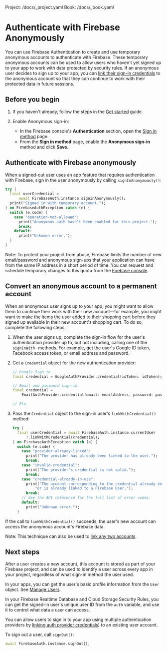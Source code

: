 Project: /docs/_project.yaml
Book: /docs/_book.yaml

<link rel="stylesheet" type="text/css" href="/styles/docs.css" />

# Authenticate with Firebase Anonymously

You can use Firebase Authentication to create and use temporary anonymous accounts
to authenticate with Firebase. These temporary anonymous accounts can be used to
allow users who haven't yet signed up to your app to work with data protected
by security rules. If an anonymous user decides to sign up to your app, you can
[link their sign-in credentials](account-linking) to the anonymous account so
that they can continue to work with their protected data in future sessions.

## Before you begin

1.  If you haven't already, follow the steps in the [Get started](start) guide.

1.  Enable Anonymous sign-in:

    - In the Firebase console's **Authentication** section, open the
      [Sign in method](https://console.firebase.google.com/project/_/authentication/providers)
      page.
    - From the **Sign in method** page, enable the **Anonymous sign-in**
      method and click **Save**.

## Authenticate with Firebase anonymously

When a signed-out user uses an app feature that requires authentication with
Firebase, sign in the user anonymously by calling `signInAnonymously()`:

```dart
try {
  final userCredential =
      await FirebaseAuth.instance.signInAnonymously();
  print("Signed in with temporary account.");
} on FirebaseAuthException catch (e) {
  switch (e.code) {
    case "operation-not-allowed":
      print("Anonymous auth hasn't been enabled for this project.");
      break;
    default:
      print("Unknown error.");
  }
}
```

Note: To protect your project from abuse, Firebase limits the number of new
email/password and anonymous sign-ups that your application can have from the
same IP address in a short period of time. You can request and schedule
temporary changes to this quota from the
[Firebase console](https://console.firebase.google.com/project/_/authentication/providers).

## Convert an anonymous account to a permanent account

When an anonymous user signs up to your app, you might want to allow them to
continue their work with their new account&mdash;for example, you might want to
make the items the user added to their shopping cart before they signed up
available in their new account's shopping cart. To do so, complete the following
steps:

1.  When the user signs up, complete the sign-in flow for the user's
    authentication provider up to, but not including, calling one of the
    `signInWith`- methods. For example, get the user's Google ID token,
    Facebook access token, or email address and password.

1.  Get a `Credential` object for the new authentication provider:

    ```dart
    // Google Sign-in
    final credential = GoogleAuthProvider.credential(idToken: idToken);

    // Email and password sign-in
    final credential =
        EmailAuthProvider.credential(email: emailAddress, password: password);

    // Etc.
    ```

1.  Pass the `Credential` object to the sign-in user's `linkWithCredential()`
    method:

    ```dart
    try {
      final userCredential = await FirebaseAuth.instance.currentUser
          ?.linkWithCredential(credential);
    } on FirebaseAuthException catch (e) {
      switch (e.code) {
        case "provider-already-linked":
          print("The provider has already been linked to the user.");
          break;
        case "invalid-credential":
          print("The provider's credential is not valid.");
          break;
        case "credential-already-in-use":
          print("The account corresponding to the credential already exists, "
              "or is already linked to a Firebase User.");
          break;
        // See the API reference for the full list of error codes.
        default:
          print("Unknown error.");
      }
      ```

If the call to `linkWithCredential()` succeeds, the user's new account can
access the anonymous account's Firebase data.

Note: This technique can also be used to [link any two accounts](account-linking).


## Next steps

After a user creates a new account, this account is stored as part of your
Firebase project, and can be used to identify a user across every app in your
project, regardless of what sign-in method the user used.

In your apps, you can get the user's basic profile information from the
`User` object. See [Manage Users](manage-users).

In your Firebase Realtime Database and Cloud Storage Security Rules, you can
get the signed-in user's unique user ID from the `auth` variable, and use it to
control what data a user can access.

You can allow users to sign in to your app using multiple authentication
providers by [linking auth provider credentials](account-linking)) to an
existing user account.

To sign out a user, call `signOut()`:

```dart
await FirebaseAuth.instance.signOut();
```
